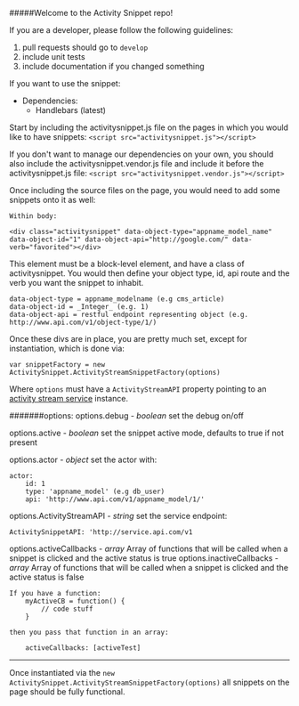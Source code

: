 #####Welcome to the Activity Snippet repo!

If you are a developer, please follow the following guidelines:

1. pull requests should go to `develop`
2. include unit tests
3. include documentation if you changed something

If you want to use the snippet:

* Dependencies:
	* Handlebars (latest)

Start by including the activitysnippet.js file on the pages in which you would like to have snippets:
`<script src="activitysnippet.js"></script>`

If you don't want to manage our dependencies on your own, you should also include the activitysnippet.vendor.js file and include it before the activitysnippet.js file:
`<script src="activitysnippet.vendor.js"></script>`

Once including the source files on the page, you would need to add some snippets onto it as well:

	Within body:

	<div class="activitysnippet" data-object-type="appname_model_name" data-object-id="1" data-object-api="http://google.com/" data-verb="favorited"></div>

This element must be a block-level element, and have a class of activitysnippet. You would then define your object type, id, api route and the verb you want the snippet to inhabit.

	data-object-type = appname_modelname (e.g cms_article)
	data-object-id = _Integer_ (e.g. 1)
	data-object-api = restful endpoint representing object (e.g. http://www.api.com/v1/object-type/1/)
	
Once these divs are in place, you are pretty much set, except for instantiation, which is done via:

	var snippetFactory = new ActivitySnippet.ActivityStreamSnippetFactory(options)

Where `options` must have a `ActivityStreamAPI` property pointing to an [activity stream service](https://github.com/natgeo/activitystreams) instance.

#######options:
options.debug - _boolean_ set the debug on/off

options.active - _boolean_ set the snippet active mode, defaults to true if not present

options.actor - _object_ set the actor with:

	actor:
    	id: 1
        type: 'appname_model' (e.g db_user)
        api: 'http://www.api.com/v1/appname_model/1/'
        
options.ActivityStreamAPI - _string_ set the service endpoint:
	
	ActivitySnippetAPI: 'http://service.api.com/v1

options.activeCallbacks - _array_ Array of functions that will be called when a snippet is clicked and the active status is true
options.inactiveCallbacks - _array_ Array of functions that will be called when a snippet is clicked and the active status is false

	If you have a function:
		myActiveCB = function() {
			// code stuff
		}

	then you pass that function in an array:

		activeCallbacks: [activeTest]

---

Once instantiated via the `new ActivitySnippet.ActivityStreamSnippetFactory(options)` all snippets on the page should be fully functional.
	
